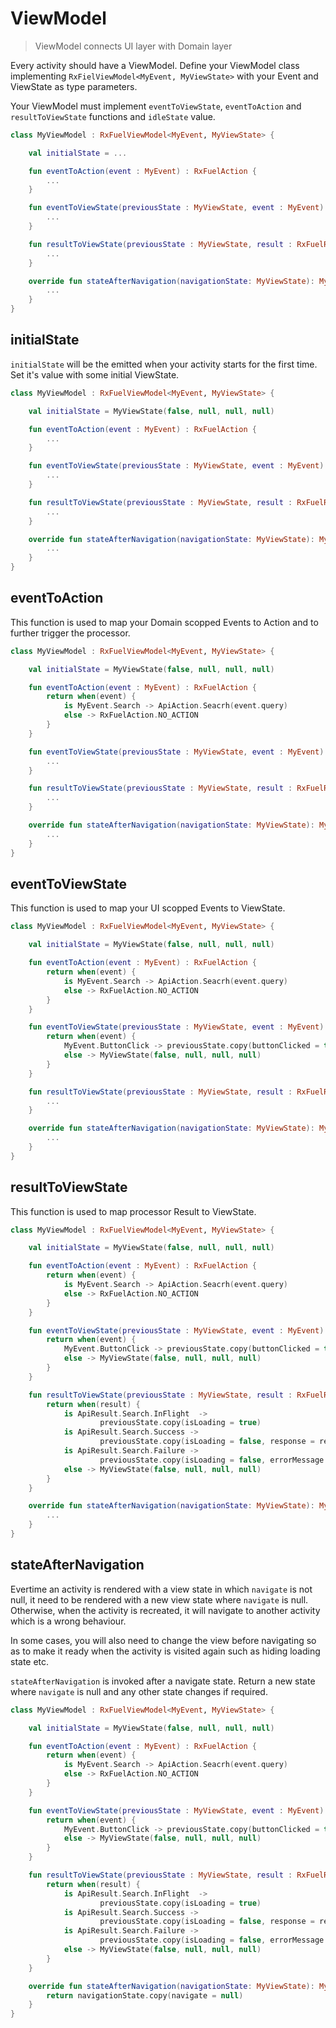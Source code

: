 # ViewModel

> ViewModel connects UI layer with Domain layer

Every activity should have a ViewModel. Define your ViewModel class implementing `RxFielViewModel<MyEvent, MyViewState>` with your Event and ViewState as type parameters.

Your ViewModel must implement `eventToViewState`, `eventToAction` and `resultToViewState` functions and `idleState` value.

```kotlin
class MyViewModel : RxFuelViewModel<MyEvent, MyViewState> {

    val initialState = ...

    fun eventToAction(event : MyEvent) : RxFuelAction {
        ...
    }

    fun eventToViewState(previousState : MyViewState, event : MyEvent) : MyViewState {
        ...
    }

    fun resultToViewState(previousState : MyViewState, result : RxFuelResult) : MyViewState {
        ...
    }

    override fun stateAfterNavigation(navigationState: MyViewState): MyViewState {
        ...
    }
}

```

## initialState

`initialState` will be the emitted when your activity starts for the first time. Set it's value with some initial ViewState.

```kotlin
class MyViewModel : RxFuelViewModel<MyEvent, MyViewState> {

    val initialState = MyViewState(false, null, null, null)

    fun eventToAction(event : MyEvent) : RxFuelAction {
        ...
    }

    fun eventToViewState(previousState : MyViewState, event : MyEvent) : MyViewState {
        ...
    }

    fun resultToViewState(previousState : MyViewState, result : RxFuelResult) : MyViewState {
        ...
    }

    override fun stateAfterNavigation(navigationState: MyViewState): MyViewState {
        ...
    }
}
```

## eventToAction

This function is used to map your Domain scopped Events to Action and to further trigger the processor.

```kotlin
class MyViewModel : RxFuelViewModel<MyEvent, MyViewState> {

    val initialState = MyViewState(false, null, null, null)

    fun eventToAction(event : MyEvent) : RxFuelAction {
        return when(event) {
            is MyEvent.Search -> ApiAction.Seacrh(event.query)
            else -> RxFuelAction.NO_ACTION
        }
    }

    fun eventToViewState(previousState : MyViewState, event : MyEvent) : MyViewState {
        ...
    }

    fun resultToViewState(previousState : MyViewState, result : RxFuelResult) : MyViewState {
        ...
    }

    override fun stateAfterNavigation(navigationState: MyViewState): MyViewState {
        ...
    }
}
```

## eventToViewState

This function is used to map your UI scopped Events to ViewState.

```kotlin
class MyViewModel : RxFuelViewModel<MyEvent, MyViewState> {

    val initialState = MyViewState(false, null, null, null)

    fun eventToAction(event : MyEvent) : RxFuelAction {
        return when(event) {
            is MyEvent.Search -> ApiAction.Seacrh(event.query)
            else -> RxFuelAction.NO_ACTION
        }
    }

    fun eventToViewState(previousState : MyViewState, event : MyEvent) : MyViewState {
        return when(event) {
            MyEvent.ButtonClick -> previousState.copy(buttonClicked = true)
            else -> MyViewState(false, null, null, null)
        }
    }

    fun resultToViewState(previousState : MyViewState, result : RxFuelResult) : MyViewState {
        ...
    }

    override fun stateAfterNavigation(navigationState: MyViewState): MyViewState {
        ...
    }
}
```

## resultToViewState

This function is used to map processor Result to ViewState.

```kotlin
class MyViewModel : RxFuelViewModel<MyEvent, MyViewState> {

    val initialState = MyViewState(false, null, null, null)

    fun eventToAction(event : MyEvent) : RxFuelAction {
        return when(event) {
            is MyEvent.Search -> ApiAction.Seacrh(event.query)
            else -> RxFuelAction.NO_ACTION
        }
    }

    fun eventToViewState(previousState : MyViewState, event : MyEvent) : MyViewState {
        return when(event) {
            MyEvent.ButtonClick -> previousState.copy(buttonClicked = true)
            else -> MyViewState(false, null, null, null)
        }
    }

    fun resultToViewState(previousState : MyViewState, result : RxFuelResult) : MyViewState {
        return when(result) {
            is ApiResult.Search.InFlight  ->
                    previousState.copy(isLoading = true)
            is ApiResult.Search.Success ->
                    previousState.copy(isLoading = false, response = result.response)
            is ApiResult.Search.Failure ->
                    previousState.copy(isLoading = false, errorMessage = result.errorMessage)
            else -> MyViewState(false, null, null, null)
        }
    }

    override fun stateAfterNavigation(navigationState: MyViewState): MyViewState {
        ...
    }
}
```

## stateAfterNavigation

Evertime an activity is rendered with a view state in which `navigate` is not null, it need to be rendered with a new view state where `navigate` is null.
Otherwise, when the activity is recreated, it will navigate to another activity which is a wrong behaviour.

In some cases, you will also need to change the view before navigating so as to make it ready when the activity is visited again such as hiding loading state etc.

`stateAfterNavigation` is invoked after a navigate state. Return a new state where `navigate` is null and any other state changes if required.

```kotlin
class MyViewModel : RxFuelViewModel<MyEvent, MyViewState> {

    val initialState = MyViewState(false, null, null, null)

    fun eventToAction(event : MyEvent) : RxFuelAction {
        return when(event) {
            is MyEvent.Search -> ApiAction.Seacrh(event.query)
            else -> RxFuelAction.NO_ACTION
        }
    }

    fun eventToViewState(previousState : MyViewState, event : MyEvent) : MyViewState {
        return when(event) {
            MyEvent.ButtonClick -> previousState.copy(buttonClicked = true)
            else -> MyViewState(false, null, null, null)
        }
    }

    fun resultToViewState(previousState : MyViewState, result : RxFuelResult) : MyViewState {
        return when(result) {
            is ApiResult.Search.InFlight  ->
                    previousState.copy(isLoading = true)
            is ApiResult.Search.Success ->
                    previousState.copy(isLoading = false, response = result.response)
            is ApiResult.Search.Failure ->
                    previousState.copy(isLoading = false, errorMessage = result.errorMessage)
            else -> MyViewState(false, null, null, null)
        }
    }

    override fun stateAfterNavigation(navigationState: MyViewState): MyViewState {
        return navigationState.copy(navigate = null)
    }
}
```
